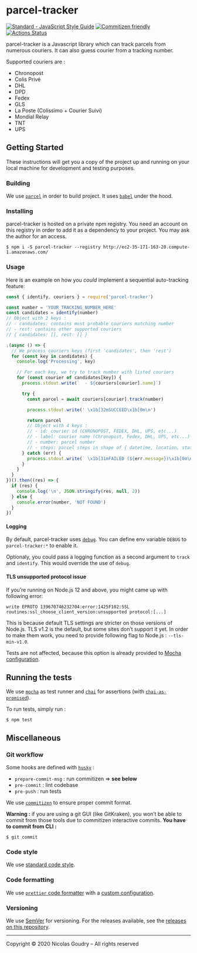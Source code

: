 [standard:img]: https://img.shields.io/badge/code%20style-standard-brightgreen.svg?style=flat-square
[standard:url]: http://standardjs.com
[commitizen:img]: https://img.shields.io/badge/commitizen-friendly-brightgreen.svg
[commitizen:url]: http://commitizen.github.io/cz-cli/
[actions:img]: https://github.com/nicolas-goudry/parcel-tracker/workflows/Node.js%20CI/badge.svg
[actions:url]: https://github.com/nicolas-goudry/parcel-tracker/actions
[parcel]: https://parceljs.org
[babel]: https://babeljs.io
[debug]: https://github.com/visionmedia/debug
[mocha]: https://mochajs.org
[chai]: https://chaijs.com
[chaiaspromised]: https://www.chaijs.com/plugins/chai-as-promised
[husky]: https://github.com/typicode/husky
[prettier]: https://prettier.io
[semver]: http://semver.org
[tags]: https://github.com/nicolas-goudry/parcel-tracker/releases
[.mocharc.json]: ./.mocharc.json
[.prettierrc]: ./.prettierrc

# parcel-tracker

[![Standard - JavaScript Style Guide][standard:img]][standard:url]
[![Commitizen friendly][commitizen:img]][commitizen:url]
[![Actions Status][actions:img]][actions:url]

parcel-tracker is a Javascript library which can track parcels from numerous couriers. It can also guess courier from a tracking number.

Supported couriers are :

- Chronopost
- Colis Privé
- DHL
- DPD
- Fedex
- GLS
- La Poste (Colissimo + Courier Suivi)
- Mondial Relay
- TNT
- UPS

## Getting Started

These instructions will get you a copy of the project up and running on your local machine for development and testing purposes.

### Building

We use [`parcel`][parcel] in order to build project. It uses [`babel`][babel] under the hood.

### Installing

parcel-tracker is hosted on a private npm registry. You need an account on this registry in order to add it as a dependency to your project. You may ask the author for an access.

```shell
$ npm i -S parcel-tracker --registry http://ec2-35-171-163-20.compute-1.amazonaws.com/
```

### Usage

Here is an example on how you _could_ implement a sequential auto-tracking feature:

```js
const { identify, couriers } = require('parcel-tracker')

const number = 'YOUR_TRACKING_NUMBER_HERE'
const candidates = identify(number)
// Object with 2 keys :
// - candidates: contains most probable couriers matching number
// - rest: contains other supported couriers
// { candidates: [], rest: [] }

;(async () => {
  // We process couriers keys (first 'candidates', then 'rest')
  for (const key in candidates) {
    console.log('Processing', key)

    // For each key, we try to track number with listed couriers
    for (const courier of candidates[key]) {
      process.stdout.write(`  - ${couriers[courier].name}`)

      try {
        const parcel = await couriers[courier].track(number)

        process.stdout.write(' \x1b[32mSUCCEED\x1b[0m\n')

        return parcel
        // Object with 4 keys :
        // - id: courier id (CHRONOPOST, FEDEX, DHL, UPS, etc...)
        // - label: courier name (Chronopost, Fedex, DHL, UPS, etc...)
        // - number: parcel number
        // - steps: parcel steps in shape of { datetime, location, status }
      } catch (err) {
        process.stdout.write(` \x1b[31mFAILED (${err.message})\x1b[0m\n`)
      }
    }
  }
})().then((res) => {
  if (res) {
    console.log('\n', JSON.stringify(res, null, 2))
  } else {
    console.error(number, 'NOT FOUND')
  }
})
```

#### Logging

By default, parcel-tracker uses [`debug`][debug]. You can define env variable `DEBUG` to `parcel-tracker:*` to enable it.

Optionaly, you could pass a logging function as a second argument to `track` and `identify`. This would override the use of `debug`.

#### TLS unsupported protocol issue

If you’re running on Node.js 12 and above, you might came up with following error:

`write EPROTO 139670746232704:error:1425F102:SSL routines:ssl_choose_client_version:unsupported protocol:[...]`

This is because default TLS settings are stricter on those versions of Node.js. TLS v1.2 is the default, but some sites don’t support it yet. In order to make them work, you need to provide following flag to Node.js : `--tls-min-v1.0`.

Tests are not affected, because this option is already provided to [Mocha configuration][.mocharc.json].

## Running the tests

We use [`mocha`][mocha] as test runner and [`chai`][chai] for assertions (with [`chai-as-promised`][chaiaspromised]).

To run tests, simply run :

```shell
$ npm test
```

## Miscellaneous

### Git workflow

Some hooks are defined with [`husky`][husky] :

- `prepare-commit-msg` : run commitizen => **see below**
- `pre-commit` : lint codebase
- `pre-push` : run tests

We use [`commitizen`][commitizen:url] to ensure proper commit format.

**Warning :** if you are using a git GUI (like GitKraken), you won’t be able to commit from those tools due to commitizen interactive commits. **You have to commit from CLI :**

```shell
$ git commit
```

### Code style

We use [standard code style][standard:url].

### Code formatting

We use [`prettier` code formatter][prettier] with a [custom configuration][.prettierrc].

### Versioning

We use [SemVer][semver] for versioning. For the releases available, see the [releases on this repository][tags].

---

Copyright © 2020 Nicolas Goudry – All rights reserved
